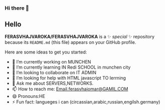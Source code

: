 ### Hi there 👋
## Hello


**FERASVHAJVAROKA/FERASVHAJVAROKA** is a ✨ _special_ ✨ repository because its `README.md` (this file) appears on your GitHub profile.

Here are some ideas to get you started:

- 🔭 I’m currently working on MUNCHEN
- 🌱 I’m currently learning IN Redi SCHOOL in munchen city
- 👯 I’m looking to collaborate on IT ADMIN
- 🤔 I’m looking for help with HTML javascript TO lerrning
- 💬 Ask me about SERVERS,NETWORKS.
- 📫 How to reach me: Email.ferasvhajomar@GAMIL.COM
- 😄 Pronouns:HE
- ⚡ Fun fact: langueges i can (circassian,arabic,russian,engilsh.germany)


